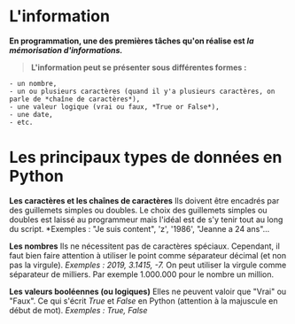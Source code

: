 # L'information

**En programmation, une des premières tâches qu'on réalise est *la mémorisation d'informations.***

>**L'information peut se présenter sous différentes formes :**
>
	- un nombre,
	- un ou plusieurs caractères (quand il y'a plusieurs caractères, on parle de *chaîne de caractères*),
	- une valeur logique (vrai ou faux, *True or False*),
	- une date,
	- etc.

# Les principaux types de données en Python

**Les caractères et les chaînes de caractères**
	Ils doivent être encadrés par des guillemets simples ou doubles.
	Le choix des guillemets simples ou doubles est laissé au programmeur mais l'idéal est de s'y tenir tout au long du script.
		*Exemples : "Je suis content", 'z', '1986', "Jeanne a 24 ans"...

**Les nombres**
	Ils ne nécessitent pas de caractères spéciaux. Cependant, il faut bien faire attention à utiliser le point comme séparateur décimal (et non pas la virgule).
		*Exemples : 2019, 3.1415, -7.*
	On peut utiliser la virgule comme séparateur de milliers. Par exemple 1.000.000 pour le nombre un million.

**Les valeurs booléennes (ou logiques)**
	Elles ne peuvent valoir que "Vrai" ou "Faux". Ce qui s'écrit *True* et *False* en Python (attention à la majuscule en début de mot).
		*Exemples : True, False*

